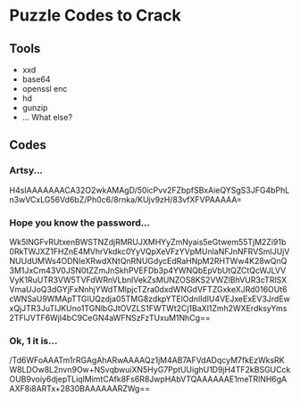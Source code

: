 
# Puzzle Codes to Crack

## Tools

* xxd
* base64
* openssl enc
* hd
* gunzip
* ... What else?


## Codes


### Artsy...
H4sIAAAAAAACA32O2wkAMAgD/50icPvv2FZbpfSBxAieQYSgS3JFG4bPhLn3wVCxLG56Vd6bZ/Ph0c6/8rnka/KUjv9zH/83vfXFVPAAAAA=


### Hope you know the password...
Wk5lNGFvRUtxenBWSTNZdjRMRUJXMHYyZmNyais5eGtwem55TjM2Zi91b0RkTWJXZ1FHZnE4MVhrVkdkc0YyVQpXeVFzYVpMUnlaNFJnNFRVSmlJUjVNUUdUMWs4ODNIeXRwdXNtQnRNUGdycEdRaHNpM2RHTWw4K28wQnQ3M1JxCm43V0JSN0tZZmJnSkhPVEFDb3p4YWNQbEpVbUtQZCtQcWJLVVVyK1RuUTR3VW5TVFdWRnVLbnlVekZsMUNZOS8KS2VWZlBhVUR3cTRlSXVmaUJoQ3dGYjFxNnhjYWdTMlpjcTZra0dxdWNGdVFTZGxkeXJRd016OUt6cWNSaU9WMApTTGlUQzdja05TMG8zdkpYTElOdnlIdlU4VEJxeExEV3JrdEwxQjJTR3JuTlJKUno1TGNlbGJtOVZLS1FWTWt2Cj1BaXl1Zmh2WXErdksyYms2TFlJVTF6WjI4bC9CeGN4aWFNSzFzTUxuM1NhCg==


### Ok, 1 it is... 
/Td6WFoAAATm1rRGAgAhARwAAAAQz1jM4AB7AFVdADqcyM7fkEzWksRKW8LDOw8L2nvn9Ow+NSvqbwuiXN5HyG7PptUUighU1D9jH4TF2kBSGUCckOUB9voiy6djepTLiqlMimtCAfk8Fs6R8JwpHAbVTQAAAAAAE1meTRlNH6gAAXF8i8ARTx+2830BAAAAAARZWg==
